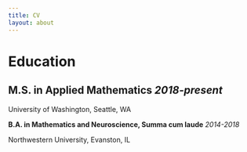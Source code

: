 ```yaml
---
title: CV
layout: about
---
```


# Education

## M.S. in Applied Mathematics *2018-present*

University of Washington, Seattle, WA

**B.A. in Mathematics and Neuroscience, Summa cum laude** *2014-2018*

Northwestern University, Evanston, IL
